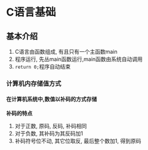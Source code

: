 # C语言基础

## 基本介绍

1. C语言由函数组成, 有且只有一个主函数main
2. 程序运行, 先丛main函数运行,main函数由系统自动调用
3. `return 0;`程序自动结束

### 计算机内存储值方式

#### 在计算机系统中,数值以补码的方式存储

**补码的特点**

1. 对于正数, 原码, 反码, 补码相同
2. 对于负数, 其补码为其反码加1
3. 补码符号位不动, 其它位取反, 最后整个数加1, 得到原码
